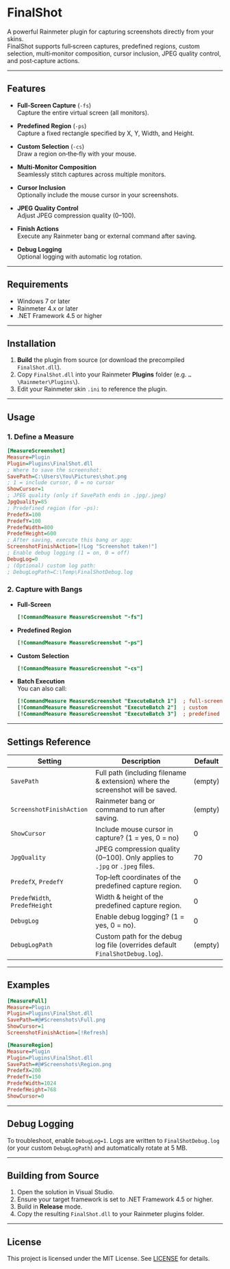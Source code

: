 # FinalShot

A powerful Rainmeter plugin for capturing screenshots directly from your skins.  
FinalShot supports full‑screen captures, predefined regions, custom selection, multi‑monitor composition, cursor inclusion, JPEG quality control, and post‑capture actions.

---

## Features

- **Full‑Screen Capture** (`-fs`)  
  Capture the entire virtual screen (all monitors).

- **Predefined Region** (`-ps`)  
  Capture a fixed rectangle specified by X, Y, Width, and Height.

- **Custom Selection** (`-cs`)  
  Draw a region on‑the‑fly with your mouse.

- **Multi‑Monitor Composition**  
  Seamlessly stitch captures across multiple monitors.

- **Cursor Inclusion**  
  Optionally include the mouse cursor in your screenshots.

- **JPEG Quality Control**  
  Adjust JPEG compression quality (0–100).

- **Finish Actions**  
  Execute any Rainmeter bang or external command after saving.

- **Debug Logging**  
  Optional logging with automatic log rotation.

---

## Requirements

- Windows 7 or later  
- Rainmeter 4.x or later  
- .NET Framework 4.5 or higher  

---

## Installation

1. **Build** the plugin from source (or download the precompiled `FinalShot.dll`).  
2. Copy `FinalShot.dll` into your Rainmeter **Plugins** folder (e.g. `…\Rainmeter\Plugins\`).  
3. Edit your Rainmeter skin `.ini` to reference the plugin.

---

## Usage

### 1. Define a Measure

```ini
[MeasureScreenshot]
Measure=Plugin
Plugin=Plugins\FinalShot.dll
; Where to save the screenshot:
SavePath=C:\Users\You\Pictures\shot.png
; 1 = include cursor, 0 = no cursor
ShowCursor=1
; JPEG quality (only if SavePath ends in .jpg/.jpeg)
JpgQuality=85
; Predefined region (for -ps):
PredefX=100
PredefY=100
PredefWidth=800
PredefHeight=600
; After saving, execute this bang or app:
ScreenshotFinishAction=[!Log "Screenshot taken!"]
; Enable debug logging (1 = on, 0 = off)
DebugLog=0
; (Optional) custom log path:
; DebugLogPath=C:\Temp\FinalShotDebug.log
```

### 2. Capture with Bangs

- **Full‑Screen**  
  ```ini
  [!CommandMeasure MeasureScreenshot "-fs"]
  ```

- **Predefined Region**  
  ```ini
  [!CommandMeasure MeasureScreenshot "-ps"]
  ```

- **Custom Selection**  
  ```ini
  [!CommandMeasure MeasureScreenshot "-cs"]
  ```

- **Batch Execution**  
  You can also call:
  ```ini
  [!CommandMeasure MeasureScreenshot "ExecuteBatch 1"]  ; full-screen
  [!CommandMeasure MeasureScreenshot "ExecuteBatch 2"]  ; custom
  [!CommandMeasure MeasureScreenshot "ExecuteBatch 3"]  ; predefined
  ```

---

## Settings Reference

| Setting                 | Description                                                                                     | Default     |
|-------------------------|-------------------------------------------------------------------------------------------------|-------------|
| `SavePath`              | Full path (including filename & extension) where the screenshot will be saved.                   | (empty)     |
| `ScreenshotFinishAction`| Rainmeter bang or command to run after saving.                                                   | (empty)     |
| `ShowCursor`            | Include mouse cursor in capture? (1 = yes, 0 = no)                                               | 0           |
| `JpgQuality`            | JPEG compression quality (0–100). Only applies to `.jpg` or `.jpeg` files.                        | 70          |
| `PredefX`, `PredefY`    | Top‑left coordinates of the predefined capture region.                                           | 0           |
| `PredefWidth`, `PredefHeight` | Width & height of the predefined capture region.                                            | 0           |
| `DebugLog`              | Enable debug logging? (1 = yes, 0 = no).                                                         | 0           |
| `DebugLogPath`          | Custom path for the debug log file (overrides default `FinalShotDebug.log`).                    | (empty)     |

---

## Examples

```ini
[MeasureFull]
Measure=Plugin
Plugin=Plugins\FinalShot.dll
SavePath=#@#Screenshots\Full.png
ShowCursor=1
ScreenshotFinishAction=[!Refresh]
```

```ini
[MeasureRegion]
Measure=Plugin
Plugin=Plugins\FinalShot.dll
SavePath=#@#Screenshots\Region.png
PredefX=200
PredefY=150
PredefWidth=1024
PredefHeight=768
ShowCursor=0
```

---

## Debug Logging

To troubleshoot, enable `DebugLog=1`. Logs are written to `FinalShotDebug.log` (or your custom `DebugLogPath`) and automatically rotate at 5 MB.

---

## Building from Source

1. Open the solution in Visual Studio.  
2. Ensure your target framework is set to .NET Framework 4.5 or higher.  
3. Build in **Release** mode.  
4. Copy the resulting `FinalShot.dll` to your Rainmeter plugins folder.

---

## License

This project is licensed under the MIT License. See [LICENSE](LICENSE) for details.  

